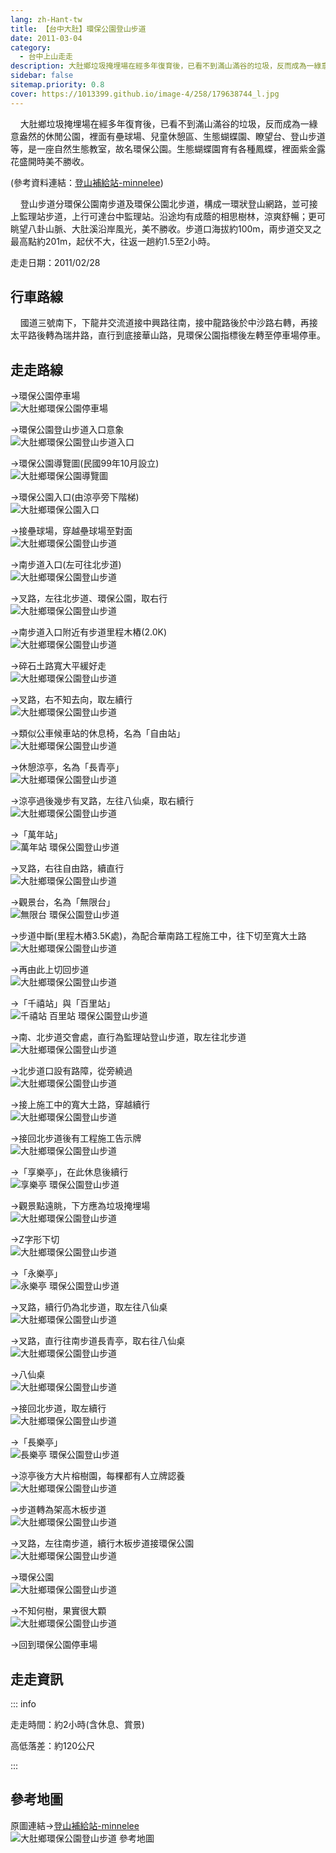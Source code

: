 ```yaml
---
lang: zh-Hant-tw
title: 【台中大肚】環保公園登山步道
date: 2011-03-04
category: 
  - 台中上山走走
description: 大肚鄉垃圾掩埋場在經多年復育後，已看不到滿山滿谷的垃圾，反而成為一綠意盎然的休閒公園，裡面有壘球場、兒童休憩區、生態蝴蝶園、瞭望台、登山步道等，是一座自然生態教室，故名環保公園。生態蝴蝶園育有各種鳳蝶，裡面紫金露花盛開時美不勝收。
sidebar: false
sitemap.priority: 0.8
cover: https://1013399.github.io/image-4/258/179638744_l.jpg
---
```


    大肚鄉垃圾掩埋場在經多年復育後，已看不到滿山滿谷的垃圾，反而成為一綠意盎然的休閒公園，裡面有壘球場、兒童休憩區、生態蝴蝶園、瞭望台、登山步道等，是一座自然生態教室，故名環保公園。生態蝴蝶園育有各種鳳蝶，裡面紫金露花盛開時美不勝收。

(參考資料連結：[登山補給站-minnelee](http://www.keepon.com.tw/ActiveSite/Article/One.asp?ArticleID=28538))  

<!-- more -->

    登山步道分環保公園南步道及環保公園北步道，構成一環狀登山網路，並可接上監理站步道，上行可達台中監理站。沿途均有成蔭的相思樹林，涼爽舒暢；更可眺望八卦山脈、大肚溪沿岸風光，美不勝收。步道口海拔約100m，兩步道交叉之最高點約201m，起伏不大，往返一趟約1.5至2小時。

走走日期：2011/02/28

## 行車路線
    國道三號南下，下龍井交流道接中興路往南，接中龍路後於中沙路右轉，再接太平路後轉為瑞井路，直行到底接華山路，見環保公園指標後左轉至停車場停車。

## 走走路線
→環保公園停車場  
![大肚鄉環保公園停車場](https://1013399.github.io/image-4/258/179638598_l.jpg)

→環保公園登山步道入口意象  
![大肚鄉環保公園登山步道入口](https://1013399.github.io/image-4/258/179638602_l.jpg)

→環保公園導覽圖(民國99年10月設立)  
![大肚鄉環保公園導覽圖](https://1013399.github.io/image-4/258/179638609_l.jpg)

→環保公園入口(由涼亭旁下階梯)  
![大肚鄉環保公園入口](https://1013399.github.io/image-4/258/179638611_l.jpg)

→接壘球場，穿越壘球場至對面  
![大肚鄉環保公園登山步道](https://1013399.github.io/image-4/258/179638614_l.jpg)

→南步道入口(左可往北步道)  
![大肚鄉環保公園登山步道](https://1013399.github.io/image-4/258/179638617_l.jpg)

→叉路，左往北步道、環保公園，取右行  
![大肚鄉環保公園登山步道](https://1013399.github.io/image-4/258/179638621_l.jpg)

→南步道入口附近有步道里程木樁(2.0K)  
![大肚鄉環保公園登山步道](https://1013399.github.io/image-4/258/179638625_l.jpg)

→碎石土路寬大平緩好走  
![大肚鄉環保公園登山步道](https://1013399.github.io/image-4/258/179638629_l.jpg)

→叉路，右不知去向，取左續行  
![大肚鄉環保公園登山步道](https://1013399.github.io/image-4/258/179638631_l.jpg)

→類似公車候車站的休息椅，名為「自由站」  
![大肚鄉環保公園登山步道](https://1013399.github.io/image-4/258/179638635_l.jpg)

→休憩涼亭，名為「長青亭」  
![大肚鄉環保公園登山步道](https://1013399.github.io/image-4/258/179638637_l.jpg)

→涼亭過後幾步有叉路，左往八仙桌，取右續行  
![大肚鄉環保公園登山步道](https://1013399.github.io/image-4/258/179638639_l.jpg)

→「萬年站」  
![萬年站 環保公園登山步道](https://1013399.github.io/image-4/258/179638642_l.jpg)

→叉路，右往自由路，續直行  
![大肚鄉環保公園登山步道](https://1013399.github.io/image-4/258/179638645_l.jpg)

→觀景台，名為「無限台」  
![無限台 環保公園登山步道](https://1013399.github.io/image-4/258/179638648_l.jpg)

→步道中斷(里程木樁3.5K處)，為配合華南路工程施工中，往下切至寬大土路  
![大肚鄉環保公園登山步道](https://1013399.github.io/image-4/258/179638652_l.jpg)

→再由此上切回步道  
![大肚鄉環保公園登山步道](https://1013399.github.io/image-4/258/179638658_l.jpg)

→「千禧站」與「百里站」  
![千禧站 百里站 環保公園登山步道](https://1013399.github.io/image-4/258/179638661_l.jpg)

→南、北步道交會處，直行為監理站登山步道，取左往北步道  
![大肚鄉環保公園登山步道](https://1013399.github.io/image-4/258/179638666_l.jpg)

→北步道口設有路障，從旁繞過  
![大肚鄉環保公園登山步道](https://1013399.github.io/image-4/258/179638672_l.jpg)

→接上施工中的寬大土路，穿越續行  
![大肚鄉環保公園登山步道](https://1013399.github.io/image-4/258/179638678_l.jpg)

→接回北步道後有工程施工告示牌  
![大肚鄉環保公園登山步道](https://1013399.github.io/image-4/258/179638691_l.jpg)

→「享樂亭」，在此休息後續行  
![享樂亭 環保公園登山步道](https://1013399.github.io/image-4/258/179638683_l.jpg)

→觀景點遠眺，下方應為垃圾掩埋場  
![大肚鄉環保公園登山步道](https://1013399.github.io/image-4/258/179638695_l.jpg)

→Z字形下切  
![大肚鄉環保公園登山步道](https://1013399.github.io/image-4/258/179638697_l.jpg)

→「永樂亭」  
![永樂亭 環保公園登山步道](https://1013399.github.io/image-4/258/179638702_l.jpg)

→叉路，續行仍為北步道，取左往八仙桌  
![大肚鄉環保公園登山步道](https://1013399.github.io/image-4/258/179638706_l.jpg)

→叉路，直行往南步道長青亭，取右往八仙桌  
![大肚鄉環保公園登山步道](https://1013399.github.io/image-4/258/179638709_l.jpg)

→八仙桌  
![大肚鄉環保公園登山步道](https://1013399.github.io/image-4/258/179638713_l.jpg)

→接回北步道，取左續行  
![大肚鄉環保公園登山步道](https://1013399.github.io/image-4/258/179638719_l.jpg)

→「長樂亭」  
![長樂亭 環保公園登山步道](https://1013399.github.io/image-4/258/179638728_l.jpg)

→涼亭後方大片榕樹園，每棵都有人立牌認養  
![大肚鄉環保公園登山步道](https://1013399.github.io/image-4/258/179638733_l.jpg)

→步道轉為架高木板步道  
![大肚鄉環保公園登山步道](https://1013399.github.io/image-4/258/179638739_l.jpg)

→叉路，左往南步道，續行木板步道接環保公園  
![大肚鄉環保公園登山步道](https://1013399.github.io/image-4/258/179638742_l.jpg)

→環保公園  
![大肚鄉環保公園登山步道](https://1013399.github.io/image-4/258/179638744_l.jpg)

→不知何樹，果實很大顆  
![大肚鄉環保公園登山步道](https://1013399.github.io/image-4/258/179638747_l.jpg)

→回到環保公園停車場


## 走走資訊

::: info

走走時間：約2小時(含休息、賞景)

高低落差：約120公尺

:::

## 參考地圖
原圖連結→[登山補給站-minnelee](http://www.keepon.com.tw/ActiveSite/Article/One.asp?ArticleID=28538)  
![大肚鄉環保公園登山步道 參考地圖](https://1013399.github.io/image-4/258/179639501_l.jpg)